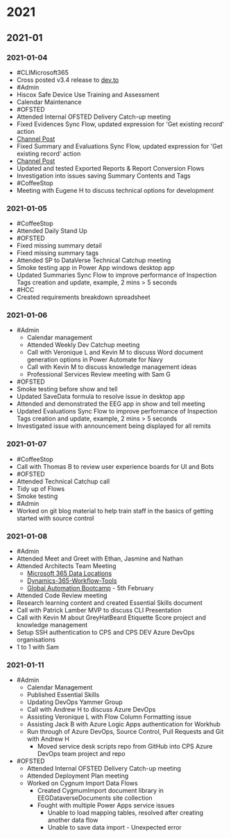 # 2021

## 2021-01

### 2021-01-04

- #CLIMicrosoft365
 - Cross posted v3.4 release to [dev.to](https://dev.to/microsoft365/cli-for-microsoft-365-v3-4-2d14)
- #Admin
 - Hiscox Safe Device Use Training and Assessment
 - Calendar Maintenance
- #OFSTED
 - Attended Internal OFSTED Delivery Catch-up meeting
 - Fixed Evidences Sync Flow, updated expression for 'Get existing record' action
  - [Channel Post](https://teams.microsoft.com/l/message/19:106ce9460d5a4876b4317b67ff0e2f75@thread.tacv2/1609759718522?tenantId=13d9eb48-2ac1-4e4d-a862-7072bb36a7a4&groupId=f8fbf5e4-c4e2-4665-923a-024464948da4&parentMessageId=1609759718522&teamName=Ofsted&channelName=Work%20Package%20WP001-WP002%20-%20Delivery&createdTime=1609759718522)
 - Fixed Summary and Evaluations Sync Flow, updated expression for 'Get existing record' action
  - [Channel Post](https://teams.microsoft.com/l/message/19:106ce9460d5a4876b4317b67ff0e2f75@thread.tacv2/1609760960426?tenantId=13d9eb48-2ac1-4e4d-a862-7072bb36a7a4&groupId=f8fbf5e4-c4e2-4665-923a-024464948da4&parentMessageId=1609759718522&teamName=Ofsted&channelName=Work%20Package%20WP001-WP002%20-%20Delivery&createdTime=1609760960426)
 - Updated and tested Exported Reports & Report Conversion Flows
 - Investigation into issues saving Summary Contents and Tags
- #CoffeeStop
 - Meeting with Eugene H to discuss technical options for development

### 2021-01-05

- #CoffeeStop
 - Attended Daily Stand Up
- #OFSTED
 - Fixed missing summary detail
 - Fixed missing summary tags
 - Attended SP to DataVerse Technical Catchup meeting
 - Smoke testing app in Power App windows desktop app
 - Updated Summaries Sync Flow to improve performance of Inspection Tags creation and update, example, 2 mins > 5 seconds
- #HCC
 - Created requirements breakdown spreadsheet

### 2021-01-06

 - #Admin
   - Calendar management
   - Attended Weekly Dev Catchup meeting
   - Call with Veronique L and Kevin M to discuss Word document generation options in Power Automate for Navy
   - Call with Kevin M to discuss knowledge management ideas
   - Professional Services Review meeting with Sam G
 - #OFSTED
  - Smoke testing before show and tell
  - Updated SaveData formula to resolve issue in desktop app
  - Attended and demonstrated the EEG app in show and tell meeting
  - Updated Evaluations Sync Flow to improve performance of Inspection Tags creation and update, example, 2 mins > 5 seconds
  - Investigated issue with announcement being displayed for all remits

### 2021-01-07

 - #CoffeeStop
  - Call with Thomas B to review user experience boards for UI and Bots
 - #OFSTED
  - Attended Technical Catchup call
  - Tidy up of Flows
  - Smoke testing
 - #Admin
  - Worked on git blog material to help train staff in the basics of getting started with source control

### 2021-01-08

 - #Admin
  - Attended Meet and Greet with Ethan, Jasmine and Nathan
  - Attended Architects Team Meeting
      - [Microsoft 365 Data Locations](https://docs.microsoft.com/en-us/microsoft-365/enterprise/o365-data-locations?view=o365-worldwide#united-kingdom)
      - [Dynamics-365-Workflow-Tools](https://github.com/demianrasko/Dynamics-365-Workflow-Tools)
      - [Global Automation Bootcamp](https://events.powercommunity.com/global-automation-bootcamp-2021/) - 5th February
  - Attended Code Review meeting
  - Research learning content and created Essential Skills document
  - Call with Patrick Lamber MVP to discuss CLI Presentation
  - Call with Kevin M about GreyHatBeard Etiquette Score project and knowledge management
  - Setup SSH authentication to CPS and CPS DEV Azure DevOps organisations
  - 1 to 1 with Sam

### 2021-01-11

- #Admin
  - Calendar Management
  - Published Essential Skills
  - Updating DevOps Yammer Group
  - Call with Andrew H to discuss Azure DevOps
  - Assisting Veronique L with Flow Column Formatting issue
  - Assisting Jack B with Azure Logic Apps authentication for Workhub
  - Run through of Azure DevOps, Source Control, Pull Requests and Git with Andrew H
    - Moved service desk scripts repo from GitHub into CPS Azure DevOps team project and repo
- #OFSTED
  - Attended Internal OFSTED Delivery Catch-up meeting
  - Attended Deployment Plan meeting
  - Worked on Cygnum Import Data Flows
    - Created CygmumImport document library in EEGDataverseDocuments site collection
    - Fought with multiple Power Apps service issues
      - Unable to load mapping tables, resolved after creating another data flow
      - Unable to save data import - Unexpected error